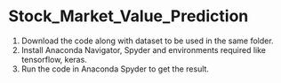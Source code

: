 # Stock_Market_Value_Prediction

1) Download the code along with dataset to be used in the same folder.
2) Install Anaconda Navigator, Spyder and environments required like tensorflow, keras.
3) Run the code in Anaconda Spyder to get the result. 

